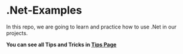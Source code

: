 # .Net-Examples

In this repo, we are going to learn and practice how to use .Net in our projects.

**You can see all Tips and Tricks in [Tips Page](./Tips.md)**
